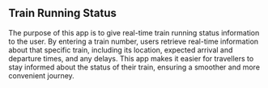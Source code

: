 ## Train Running Status
The purpose of this app is to give real-time train running status information to the user. By entering a train number, users retrieve real-time information about that specific train, including its location, expected arrival and departure times, and any delays. This app makes it easier for travellers to stay informed about the status of their train, ensuring a smoother and more convenient journey.
